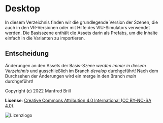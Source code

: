 # Desktop

In diesem Verzeichnis finden wir die grundlegende Version der Szenen, die
auch in den VR-Versionen oder mit Hilfe des VIU-Simulators verwendet werden.
Die Basisszene enthält die Assets darin als Prefabs, um
die Inhalte einfach in die Varianten zu importieren.

## Entscheidung
Änderungen an den Assets der Basis-Szene *werden immer in diesem Verzeichnis*
und ausschließlich im Branch *develop* durchgeführt!
Nach dem Durchsehen der Änderungen wird ein merge in den Branch *main*
durchgeführt!

Copyright (c) 2022 Manfred Brill

**License**: [Creative Commons Attribution 4.0 International (CC BY-NC-SA 4.0)](https://creativecommons.org/licenses/by-nc-sa/4.0/).  

![Lizenzlogo](https://licensebuttons.net/l/by-nc-sa/3.0/de/88x31.png)
